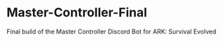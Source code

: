 # Master-Controller-Final
Final build of the Master Controller Discord Bot for ARK: Survival Evolved

